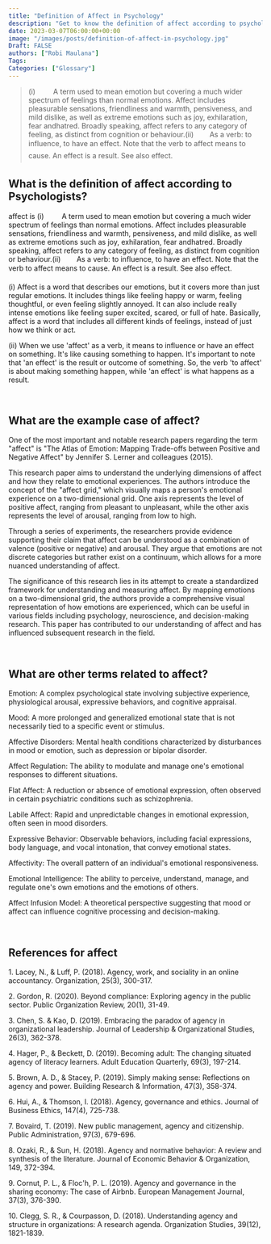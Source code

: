 ```yaml
---
title: "Definition of Affect in Psychology"
description: "Get to know the definition of affect according to psychologists."
date: 2023-03-07T06:00:00+00:00
image: "/images/posts/definition-of-affect-in-psychology.jpg"
Draft: FALSE
authors: ["Robi Maulana"]
Tags: 
Categories: ["Glossary"]
---
```






> (i)         A term used to mean emotion but covering a much wider spectrum of feelings than normal emotions. Affect includes pleasurable sensations, friendliness and warmth, pensiveness, and mild dislike, as well as extreme emotions such as joy, exhilaration, fear andhatred. Broadly speaking, affect refers to any category of feeling, as distinct from cognition or behaviour.(ii)        As a verb: to influence, to have an effect. Note that the verb to affect means to cause. An effect is a result. See also effect.

## What is the definition of affect according to Psychologists?

affect is (i)         A term used to mean emotion but covering a much wider spectrum of feelings than normal emotions. Affect includes pleasurable sensations, friendliness and warmth, pensiveness, and mild dislike, as well as extreme emotions such as joy, exhilaration, fear andhatred. Broadly speaking, affect refers to any category of feeling, as distinct from cognition or behaviour.(ii)        As a verb: to influence, to have an effect. Note that the verb to affect means to cause. An effect is a result. See also effect.

(i) Affect is a word that describes our emotions, but it covers more than just regular emotions. It includes things like feeling happy or warm, feeling thoughtful, or even feeling slightly annoyed. It can also include really intense emotions like feeling super excited, scared, or full of hate. Basically, affect is a word that includes all different kinds of feelings, instead of just how we think or act.

(ii) When we use 'affect' as a verb, it means to influence or have an effect on something. It's like causing something to happen. It's important to note that 'an effect' is the result or outcome of something. So, the verb 'to affect' is about making something happen, while 'an effect' is what happens as a result.

 

## What are the example case of affect?

One of the most important and notable research papers regarding the term "affect" is "The Atlas of Emotion: Mapping Trade-offs between Positive and Negative Affect" by Jennifer S. Lerner and colleagues (2015).

This research paper aims to understand the underlying dimensions of affect and how they relate to emotional experiences. The authors introduce the concept of the "affect grid," which visually maps a person's emotional experience on a two-dimensional grid. One axis represents the level of positive affect, ranging from pleasant to unpleasant, while the other axis represents the level of arousal, ranging from low to high.

Through a series of experiments, the researchers provide evidence supporting their claim that affect can be understood as a combination of valence (positive or negative) and arousal. They argue that emotions are not discrete categories but rather exist on a continuum, which allows for a more nuanced understanding of affect.

The significance of this research lies in its attempt to create a standardized framework for understanding and measuring affect. By mapping emotions on a two-dimensional grid, the authors provide a comprehensive visual representation of how emotions are experienced, which can be useful in various fields including psychology, neuroscience, and decision-making research. This paper has contributed to our understanding of affect and has influenced subsequent research in the field.

 

## What are other terms related to affect?

Emotion: A complex psychological state involving subjective experience, physiological arousal, expressive behaviors, and cognitive appraisal.

Mood: A more prolonged and generalized emotional state that is not necessarily tied to a specific event or stimulus.

Affective Disorders: Mental health conditions characterized by disturbances in mood or emotion, such as depression or bipolar disorder.

Affect Regulation: The ability to modulate and manage one's emotional responses to different situations.

Flat Affect: A reduction or absence of emotional expression, often observed in certain psychiatric conditions such as schizophrenia.

Labile Affect: Rapid and unpredictable changes in emotional expression, often seen in mood disorders.

Expressive Behavior: Observable behaviors, including facial expressions, body language, and vocal intonation, that convey emotional states.

Affectivity: The overall pattern of an individual's emotional responsiveness.

Emotional Intelligence: The ability to perceive, understand, manage, and regulate one's own emotions and the emotions of others.

Affect Infusion Model: A theoretical perspective suggesting that mood or affect can influence cognitive processing and decision-making.

 

## References for affect

1\. Lacey, N., & Luff, P. (2018). Agency, work, and sociality in an online accountancy. Organization, 25(3), 300-317.

2\. Gordon, R. (2020). Beyond compliance: Exploring agency in the public sector. Public Organization Review, 20(1), 31-49.

3\. Chen, S. & Kao, D. (2019). Embracing the paradox of agency in organizational leadership. Journal of Leadership & Organizational Studies, 26(3), 362-378.

4\. Hager, P., & Beckett, D. (2019). Becoming adult: The changing situated agency of literacy learners. Adult Education Quarterly, 69(3), 197-214.

5\. Brown, A. D., & Stacey, P. (2019). Simply making sense: Reflections on agency and power. Building Research & Information, 47(3), 358-374.

6\. Hui, A., & Thomson, I. (2018). Agency, governance and ethics. Journal of Business Ethics, 147(4), 725-738.

7\. Bovaird, T. (2019). New public management, agency and citizenship. Public Administration, 97(3), 679-696.

8\. Ozaki, R., & Sun, H. (2018). Agency and normative behavior: A review and synthesis of the literature. Journal of Economic Behavior & Organization, 149, 372-394.

9\. Cornut, P. L., & Floc'h, P. L. (2019). Agency and governance in the sharing economy: The case of Airbnb. European Management Journal, 37(3), 376-390.

10\. Clegg, S. R., & Courpasson, D. (2018). Understanding agency and structure in organizations: A research agenda. Organization Studies, 39(12), 1821-1839.
